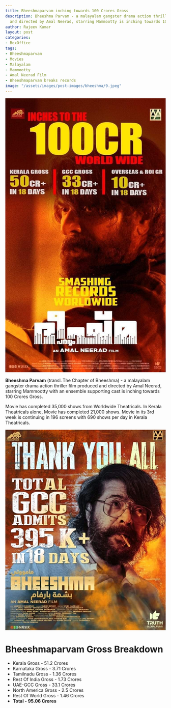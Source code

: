 ```yaml
---
title: Bheeshmaparvam inching towards 100 Crores Gross
description: Bheeshma Parvam - a malayalam gangster drama action thriller film produced
  and directed by Amal Neerad, starring Mammootty is inching towards 100 Crores Gross.
author: Rajeev Kumar
layout: post
categories:
- BoxOffice
tags:
- Bheeshmaparvam
- Movies
- Malayalam
- Mammootty
- Amal Neerad Film
- Bheeshmaparvam breaks records
image: "/assets/images/post-images/bheeshma/9.jpeg"
---
```


![Bheesmaparvam featured image](/assets/images/post-images/bheeshma/9.jpeg)

**Bheeshma Parvam** (transl. The Chapter of Bheeshma) - a malayalam gangster drama action thriller film produced and directed by Amal Neerad, starring Mammootty with an ensemble supporting cast is inching towards 100 Crores Gross.

Movie has completed 35,000 shows from Worldwide Theatricals. In Kerala Theatricals alone, Movie has completed 21,000 shows. Movie in its 3rd week is continuing in 196 screens with 690 shows per day in Kerala Theatricals.

![Bheesmaparvam featured image](/assets/images/post-images/bheeshma/10.jpeg)
# Bheeshmaparvam Gross Breakdown
- Kerala Gross - 51.2 Crores 
- Karnataka Gross - 3.71 Crores
- Tamilnadu Gross - 1.36 Crores
- Rest Of India Gross - 1.73 Crores
- UAE-GCC Gross - 33.1 Crores
- North America Gross - 2.5 Crores
- Rest Of World Gross - 1.46 Crores
- **Total - 95.06 Crores**
